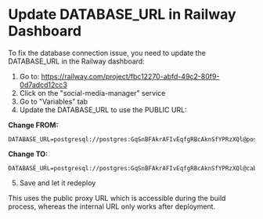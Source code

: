 # Update DATABASE_URL in Railway Dashboard

To fix the database connection issue, you need to update the DATABASE_URL in the Railway dashboard:

1. Go to: https://railway.com/project/fbc12270-abfd-49c2-80f9-0d7adcd12cc3
2. Click on the "social-media-manager" service
3. Go to "Variables" tab
4. Update the DATABASE_URL to use the PUBLIC URL:

**Change FROM:**
```
DATABASE_URL=postgresql://postgres:GqSnBFAkrAFIvEqfgRBcAknSfYPRzXQl@postgres.railway.internal:5432/railway
```

**Change TO:**
```
DATABASE_URL=postgresql://postgres:GqSnBFAkrAFIvEqfgRBcAknSfYPRzXQl@caboose.proxy.rlwy.net:51183/railway
```

5. Save and let it redeploy

This uses the public proxy URL which is accessible during the build process, whereas the internal URL only works after deployment.